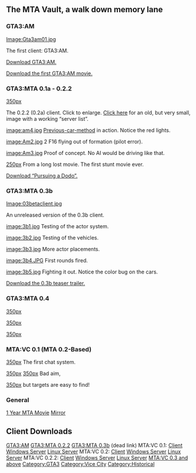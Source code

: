 The MTA Vault, a walk down memory lane
--------------------------------------

### GTA3:AM

[Image:Gta3am01.jpg](/docs/Image:Gta3am01.jpg.md "wikilink")

The first client: GTA3:AM.

[Download GTA3:AM.](http://files.mtasa.com/apps/pre-0.1/gta3am01a.zip)

[Download the first GTA3:AM movie.](http://files.mtasa.com/media/gta3am/first_movie.zip)

### GTA3:MTA 0.1a - 0.2.2

[350px](/docs/Image:022client.png.md "wikilink")

The 0.2.2 (0.2a) client. Click to enlarge. [Click here](http://wiki.multitheftauto.com/images/1/1b/02aclientsmall.jpg) for an old, but very small, image with a working “server list”.

[image:am4.jpg](/docs/image:am4.jpg.md "wikilink")
[Previous-car-method](/docs/Previous-car-method.md "wikilink") in action. Notice the red lights.

[image:Am2.jpg](/docs/image:Am2.jpg.md "wikilink")
2 F16 flying out of formation (pilot error).

[image:Am3.jpg](/docs/image:Am3.jpg.md "wikilink")
Proof of concept. No AI would be driving like that.

[250px](/docs/image:Am1.jpg.md "wikilink")
From a long lost movie. The first stunt movie ever.

[Download “Pursuing a Dodo”.](http://files.mtasa.com/media/gta3mta/Videos/gta3mta-movie2.zip)

### GTA3:MTA 0.3b

[Image:03betaclient.jpg](/docs/Image:03betaclient.jpg.md "wikilink")

An unreleased version of the 0.3b client.

[image:3b1.jpg](/docs/image:3b1.jpg.md "wikilink")
Testing of the actor system.

[image:3b2.jpg](/docs/image:3b2.jpg.md "wikilink")
Testing of the vehicles.

[image:3b3.jpg](/docs/image:3b3.jpg.md "wikilink")
More actor placements.

[image:3b4.JPG](/docs/image:3b4.JPG.md "wikilink")
First rounds fired.

[image:3b5.jpg](/docs/image:3b5.jpg.md "wikilink")
Fighting it out. Notice the color bug on the cars.

[Download the 0.3b teaser trailer.](http://files.mtasa.com/media/gta3mta/Videos/mta0.3binprogress3.rar)

### GTA3:MTA 0.4

[350px](/docs/image:4b1.jpg.md "wikilink")

[350px](/docs/image:4b2.jpg.md "wikilink")

[350px](/docs/image:4b3.jpg.md "wikilink")

### MTA:VC 0.1 (MTA 0.2-Based)

[350px](/docs/image:vc0.1-1.jpg.md "wikilink")
The first chat system.

[350px](/docs/image:vc0.1-2.jpg.md "wikilink")
[350px](/docs/image:vc0.1-3.jpg.md "wikilink")
Bad aim,

[350px](/docs/image:vc0.1-4.jpg.md "wikilink")
but targets are easy to find!

### General

[1 Year MTA Movie](http://www.gonnaplay.com/fileInfo.php?g=20101&f=10) [Mirror](http://files.mtasa.com/media/1yrmta.zip)

Client Downloads
----------------

[GTA3:AM](http://files.mtasa.com/apps/pre-0.1/gta3am01a.zip)
[GTA3:MTA 0.2.2](http://files.mtasa.com/apps/0.2/mta022_client_gta3.exe)
[GTA3:MTA 0.3b](http://multitheftauto.com/mta_archived/mta03b.zip) (dead link)
MTA:VC 0.1: [Client](http://files.mtasa.com/apps/0.1/mta01_client.exe) [Windows Server](http://files.mtasa.com/apps/0.1/mta01_server_win32.zip) [Linux Server](http://files.mtasa.com/apps/0.1/mta01_server_linux.tar.gz)
MTA:VC 0.2: [Client](http://files.mtasa.com/apps/0.2/mta020_client_gtavc.exe) [Windows Server](http://files.mtasa.com/apps/0.2/mta020_server_win32.zip) [Linux Server](http://files.mtasa.com/apps/0.2/mta020_server_linux.tar.gz)
MTA:VC 0.2.2: [Client](http://files.mtasa.com/apps/0.2/mta022_client_gtavc.exe) [Windows Server](http://files.mtasa.com/apps/0.2/mta022_server_win32.zip) [Linux Server](http://files.mtasa.com/apps/0.2/mta022_server_linux.tar.gz)
[MTA:VC 0.3 and above](http://files.mtasa.com/apps/)
[Category:GTA3](/docs/Category:GTA3.md "wikilink") [Category:Vice City](/Category:Vice_City.md "wikilink") [Category:Historical](/Category:Historical.md "wikilink")
